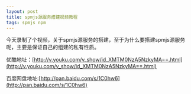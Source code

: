 ```yaml
---
layout: post
title: spmjs源服务搭建视频教程
tags: spmjs npm 
---
```


今天录制了个视频，关于spmjs源服务的搭建，至于为什么要搭建spmjs源服务呢，主要是保证自己的组建的私有性质。

优酷地址：[http://v.youku.com/v_show/id_XMTM0NzA5NzkyMA==.html](http://v.youku.com/v_show/id_XMTM0NzA5NzkyMA==.html)

百度网盘地址:[http://pan.baidu.com/s/1C0hw6](http://pan.baidu.com/s/1C0hw6)